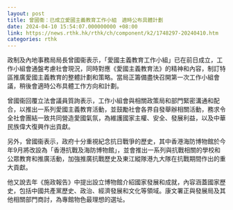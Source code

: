 ```yaml
---
layout: post
title: 曾國衞：已成立愛國主義教育工作小組　適時公布具體計劃
date: 2024-04-10 15:54:07.000000000 +08:00
link: https://news.rthk.hk/rthk/ch/component/k2/1748297-20240410.htm
categories: rthk
---
```


政制及內地事務局局長曾國衞表示，「愛國主義教育工作小組」已在前日成立，工作小組會通盤考慮社會現況，同時對應《愛國主義教育法》的精神和內容，制訂特區推廣愛國主義教育的整體計劃和策略。當局正籌備盡快召開第一次工作小組會議，稍後會適時公布具體工作方向和計劃。

曾國衞回覆立法會議員質詢表示，工作小組會與相關政策局和部門緊密溝通和配合，以推出一系列愛國主義教育活動，並鼓勵社會各界自發舉辦相關活動，務求令全社會團結一致共同營造愛國氣氛，為維護國家主權、安全、發展利益，以及中華民族偉大復興作出貢獻。

另外，曾國衞表示，政府十分重視紀念抗日戰爭的歷史，其中香港海防博物館於今年9月將改設為「香港抗戰及海防博物館」，並會推出一系列與抗戰相關的學校和公眾教育和推廣活動，加強推廣抗戰歷史及東江縱隊港九大隊在抗戰期間作出的重大貢獻。

他又說去年《施政報告》中提出設立博物館介紹國家發展和成就，內容涵蓋國家歷史，包括中國共產黨歷史、政治、經濟發展和文化等領域。康文署正與發展局及其他相關部門商討，為專館物色最理想的選址。
